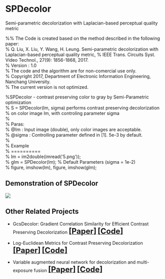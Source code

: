 # SPDecolor
Semi-parametric decolorization with Laplacian-based perceptual quality metric
 
%% The Code is created based on the method described in the following paper:  
% Q. Liu, X. Liu, Y. Wang, H. Leung. Semi-parametric decolorization with Laplacian-based perceptual quality metric, 
% IEEE Trans. Circuits Syst. Video Technol., 27(9): 1856-1868, 2017.  
% Version : 1.0  
% The code and the algorithm are for non-comercial use only.  
% Copyright 2017, Department of Electronic Information Engineering, Nanchang University.  
% The current version is not optimized.  

%SPDecolor - contrast preserving color to gray by Semi-Parametric optimization  
% S = SPDecolor(Im, sigma) performs contrast preserving decolorization   
% on color image Im, with controling parameter sigma   
%  
% Paras:   
% @Im : Input image (double), only color images are acceptable.   
% @sigma : Controlling parameter defined in [1]. 5e-3 by default.  
%  
% Example  
% ==========  
% Im = im2double(imread('5.png'));  
% gIm = SPDecolor(Im); % Default Parameters (sigma = 1e-2)  
% figure, imshow(Im), figure, imshow(gIm);  


## Demonstration of SPDecolor
![](./figs/DemonstrationSPDecolor2.png)  


## Other Related Projects
  * GcsDecolor: Gradient Correlation Similarity for Efficient Contrast Preserving Decolorization [<font size=5>**[Paper]**</font>](https://ieeexplore.ieee.org/abstract/document/7088620)   [<font size=5>**[Code]**</font>](https://github.com/yqx7150/GcsDecolor)

  * Log-Euclidean Metrics for Contrast Preserving Decolorization
[<font size=5>**[Paper]**</font>](https://ieeexplore.ieee.org/document/8016668)   [<font size=5>**[Code]**</font>](https://github.com/yqx7150/LeDecolor)

  * Variable augmented neural network for decolorization and multi-exposure fusion [<font size=5>**[Paper]**</font>](https://www.sciencedirect.com/science/article/abs/pii/S1566253517305298)   [<font size=5>**[Code]**</font>](https://github.com/yqx7150/DecolorNet_FusionNet_code)
